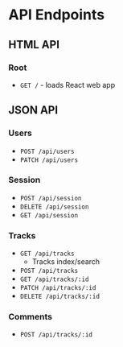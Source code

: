 # API Endpoints

## HTML API

### Root

- `GET /` - loads React web app

## JSON API

### Users

- `POST /api/users`
- `PATCH /api/users`

### Session

- `POST /api/session`
- `DELETE /api/session`
- `GET /api/session`

### Tracks

- `GET /api/tracks`
  - Tracks index/search
- `POST /api/tracks`
- `GET /api/tracks/:id`
- `PATCH /api/tracks/:id`
- `DELETE /api/tracks/:id`

### Comments

- `POST /api/tracks/:id`
